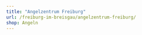 ```yaml
---
title: "Angelzentrum Freiburg"
url: /freiburg-im-breisgau/angelzentrum-freiburg/
shop: Angeln
---
```

